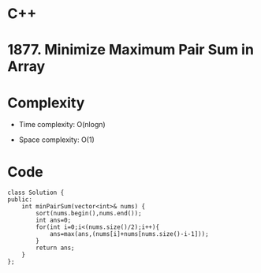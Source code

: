 # C++
# 1877. Minimize Maximum Pair Sum in Array
# Complexity
- Time complexity: O(nlogn)
<!-- Add your time complexity here, e.g. $$O(n)$$ -->

- Space complexity: O(1)
<!-- Add your space complexity here, e.g. $$O(n)$$ -->

# Code
```
class Solution {
public:
    int minPairSum(vector<int>& nums) {
        sort(nums.begin(),nums.end());
        int ans=0;
        for(int i=0;i<(nums.size()/2);i++){
            ans=max(ans,(nums[i]+nums[nums.size()-i-1]));
        }
        return ans;
    }
};
```
